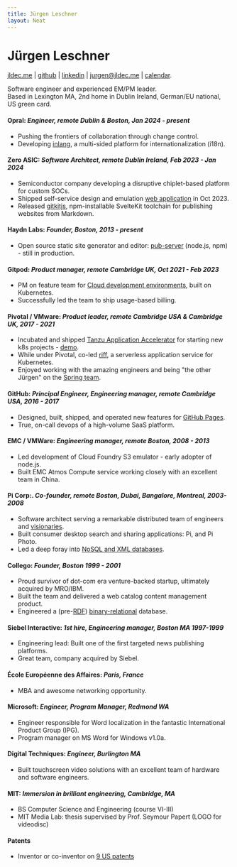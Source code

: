 ```yaml
---
title: Jürgen Leschner
layout: Neat
---
```


# Jürgen Leschner
[jldec.me](https://jldec.me/) | [github](https://github.com/jldec "GitHub: https://github.com/jldec") | [linkedin](https://www.linkedin.com/in/jldec/ "Linkedin: https://www.linkedin.com/in/jldec/") | [jurgen@jldec.me](mailto:jurgen@jldec.me "Email me at jurgen@jldec.me") | [calendar](https://cal.com/jldec/30min).

Software engineer and experienced EM/PM leader.  
Based in Lexington MA, 2nd home in Dublin Ireland, German/EU national, US green card.

#### **Opral**: _Engineer, remote Dublin & Boston, Jan 2024 - present_
- Pushing the frontiers of collaboration through change control.
- Developing [inlang](https://inlang.com/documentation), a multi-sided platform for internationalization (i18n).

#### **Zero ASIC**: _Software Architect, remote Dublin Ireland, Feb 2023 - Jan 2024_
- Semiconductor company developing a disruptive chiplet-based platform for custom SOCs.
- Shipped self-service design and emulation [web application](https://www.zeroasic.com/emulation) in Oct 2023.
- Released [gitkitjs](https://github.com/gitkitjs/gitkitjs), npm-installable SvelteKit toolchain for publishing websites from Markdown.

#### **Haydn Labs**: _Founder, Boston, 2013 - present_
- Open source static site generator and editor: [pub-server](https://jldec.github.io/pub-doc/) (node.js, npm) - still in production.

#### **Gitpod**: _Product manager, remote Cambridge UK, Oct 2021 - Feb 2023_
- PM on feature team for [Cloud development environments](https://www.gitpod.io/cde), built on Kubernetes.
- Successfully led the team to ship usage-based billing.

#### **Pivotal / VMware**: _Product leader, remote Cambridge USA & Cambridge UK, 2017 - 2021_
- Incubated and shipped [Tanzu Application Accelerator](https://docs.vmware.com/en/Application-Accelerator-for-VMware-Tanzu/1.0/acc-docs/GUID-index.html) for starting new k8s projects - [demo](https://www.vmware.com/vmworld/en/video-library/video-landing.html?sessionid=1623133962915001FdQX).
- While under Pivotal, co-led [riff](https://projectriff.io/), a serverless application service for Kubernetes.
- Enjoyed working with the amazing engineers and being "the other Jürgen" on the [Spring team](https://spring.io/team/).

#### **GitHub**: _Principal Engineer, Engineering manager, remote Cambridge USA, 2016 - 2017_
- Designed, built, shipped, and operated new features for [GitHub Pages](https://pages.github.com/).
- True, on-call devops of a high-volume SaaS platform.

#### **EMC / VMWare**: _Engineering manager, remote Boston, 2008 - 2013_
- Led development of Cloud Foundry S3 emulator - early adopter of node.js.
- Built EMC Atmos Compute service working closely with an excellent team in China.

#### **Pi Corp**:. _Co-founder, remote Boston, Dubai, Bangalore, Montreal, 2003-2008_
- Software architect serving a remarkable distributed team of engineers and [visionaries](https://en.wikipedia.org/wiki/Paul_Maritz).
- Built consumer desktop search and sharing applications: Pi, and Pi Photo.
- Led a deep foray into [NoSQL and XML databases](https://patents.justia.com/patent/7412452).

#### **Collego**: _Founder, Boston 1999 - 2001_
- Proud survivor of dot-com era venture-backed startup, ultimately acquired by MRO/IBM.
- Built the team and delivered a web catalog content management product.
- Engineered a (pre-[RDF](https://en.wikipedia.org/wiki/Resource_Description_Framework)) [binary-relational](https://patents.justia.com/patent/6519588) database.

#### **Siebel Interactive**: _1st hire, Engineering manager, Boston MA 1997-1999_
- Engineering lead: Built one of the first targeted news publishing platforms.
- Great team, company acquired by Siebel.

#### **École Européenne des Affaires**: _Paris, France_
- MBA and awesome networking opportunity.

#### **Microsoft**: _Engineer, Program Manager, Redmond WA_
- Engineer responsible for Word localization in the fantastic International Product Group (IPG).
- Program manager on MS Word for Windows v1.0a.

#### **Digital Techniques**: _Engineer, Burlington MA_
- Built touchscreen video solutions with an excellent team of hardware and software engineers.

#### **MIT**: _Immersion in brilliant engineering, Cambridge, MA_
- BS Computer Science and Engineering (course VI-III)
- MIT Media Lab: thesis supervised by Prof. Seymour Papert (LOGO for videodisc)

#### **Patents**
- Inventor or co-inventor on [9 US patents](https://patents.justia.com/inventor/jurgen-leschner)
